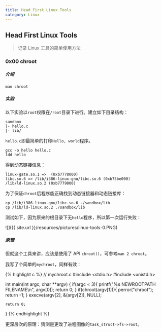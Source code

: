 ```yaml
---
title: Head First Linux Tools
category: Linux
---
```


## Head First Linux Tools

> 记录 Linux 工具的简单使用方法

### 0x00 chroot

##### 介绍

```
man chroot
```

##### 实验

以下实验以`root`权限在`/root`目录下进行。建立如下目录结构：

```
sandbox
|- hello.c
|- lib/
```

`hello.c`即最简单的打印`Hello, world`程序。

```
gcc -o hello hello.c
ldd hello
```

得到动态链接信息：

```
linux-gate.so.1 =>  (0xb7778000)
libc.so.6 => /lib/i386-linux-gnu/libc.so.6 (0xb75be000)
/lib/ld-linux.so.2 (0xb7779000)
```

为了保证`chroot`后程序能正确找到动态链接器和动态链接库：

```
cp /lib/i386-linux-gnu/libc.so.6 ./sandbox/lib
cp /lib/ld-linux.so.2 ./sandbox/lib
```

测试如下，因为原来的根目录下无`hello`程序，所以第一次运行失败：

![]({{ site.url }}/resources/pictures/linux-tools-0.PNG)

##### 原理

但就这个工具来讲，应该是使用了 API `chroot()`，可参考`man 2 chroot`。

我写了个简单的`mychroot`，同样有效：

{% highlight c %}
// mychroot.c
#include <stdio.h>
#include <unistd.h>

int main(int argc, char **argv)
{
    if(argc < 3){
        printf("%s NEWROOTPATH FILENAME\n", argv[0]);
        return 0;
    }
    if(chroot(argv[1])){
        perror("chroot");
        return -1;
    }
    execve(argv[2], &(argv[2]), NULL);

    return 0;
}
{% endhighlight %}

更深层次的原理：猜测是更改了进程图像的`task_struct->fs->root`。